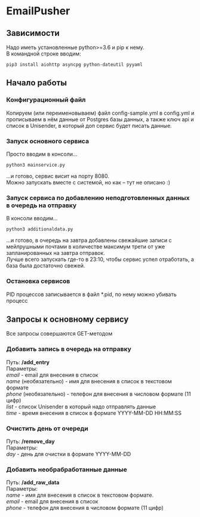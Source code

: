 # EmailPusher

## Зависимости
Надо иметь установленные python>=3.6 и pip к нему.  
В командной строке вводим:
```shell
pip3 install aiohttp asyncpg python-dateutil pyyaml
```

## Начало работы
### Конфигурационный файл
Копируем (или переименовываем) файл config-sample.yml в config.yml и прописываем в нём данные от Postgres базы данных, а также ключ api и список в Unisender, в который доп сервис будет писать данные.
### Запуск основного сервиса
Просто вводим в консоли...
```shell
python3 mainservice.py
```
...и готово, сервис висит на порту 8080.  
Можно запускать вместе с системой, но как – тут не описано :)
### Запуск сервиса по добавлению неподготовленных данных в очередь на отправку
В консоли вводим...
```shell
python3 additionaldata.py
```
...и готово, в очередь на завтра добавлены свежайшие записи с мейлрушными почтами в количестве максимум трети от уже запланированных на завтра отправок.  
Лучше всего запускать где-то в 23:10, чтобы сервис успел отработать, а база была достаточно свежей.
### Остановка сервисов
PID процессов записывается в файл *.pid, по нему можно убивать процесс

## Запросы к основному сервису
Все запросы совершаются GET-методом
### Добавить запись в очередь на отправку
Путь: **/add_entry**  
Параметры:  
*email* - email для внесения в список  
*name* (необязательно) - имя для внесения в список в текстовом формате  
*phone* (необязательно) - телефон для внесения в числовом формате (11 цифр)  
*list* - список Unisender в который надо отправлять данные  
*time* - время внесения в список в формате YYYY-MM-DD HH:MM:SS  
### Очистить день от очереди
Путь: **/remove_day**  
Параметры:  
*day* - день для очистки в формате YYYY-MM-DD  
### Добавить необрабработанные данные
Путь: **/add_raw_data**  
Параметры:  
*name* - имя для внесения в список в текстовом формате.  
*email* - email для внесения в список  
*phone* - телефон для внесения в числовом формате (11 цифр)  